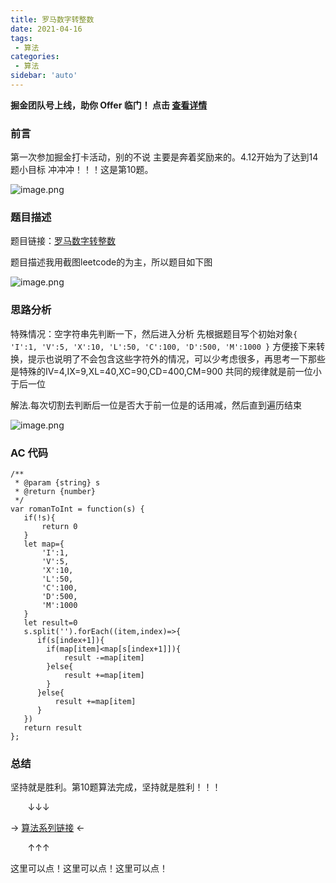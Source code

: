 ```yaml
---
title: 罗马数字转整数
date: 2021-04-16
tags:
 - 算法
categories:
 - 算法
sidebar: 'auto'
---
```


**掘金团队号上线，助你 Offer 临门！ 点击 [查看详情](https://juejin.cn/offer)**

### 前言
第一次参加掘金打卡活动，别的不说 主要是奔着奖励来的。4.12开始为了达到14题小目标 冲冲冲！！！这是第10题。

![image.png](https://p9-juejin.byteimg.com/tos-cn-i-k3u1fbpfcp/733d8d8d4b2a4210af53062d7e0bea68~tplv-k3u1fbpfcp-watermark.image)

### 题目描述
题目链接：[罗马数字转整数](https://leetcode-cn.com/problems/roman-to-integer/)

题目描述我用截图leetcode的为主，所以题目如下图


![image.png](https://p6-juejin.byteimg.com/tos-cn-i-k3u1fbpfcp/249f27efaa294de6b37da426610fcebe~tplv-k3u1fbpfcp-watermark.image)

### 思路分析
特殊情况：空字符串先判断一下，然后进入分析
先根据题目写个初始对象`{
       'I':1,
       'V':5,
       'X':10,
       'L':50,
       'C':100,
       'D':500,
       'M':1000
   }` 方便接下来转换，提示也说明了不会包含这些字符外的情况，可以少考虑很多，再思考一下那些是特殊的IV=4,IX=9,XL=40,XC=90,CD=400,CM=900
共同的规律就是前一位小于后一位

解法.每次切割去判断后一位是否大于前一位是的话用减，然后直到遍历结束

![image.png](https://p1-juejin.byteimg.com/tos-cn-i-k3u1fbpfcp/ade5b997b6014b87b8582ad2a8898b5b~tplv-k3u1fbpfcp-watermark.image)


### AC 代码
```
/**
 * @param {string} s
 * @return {number}
 */
var romanToInt = function(s) {
   if(!s){
       return 0
   }
   let map={
       'I':1,
       'V':5,
       'X':10,
       'L':50,
       'C':100,
       'D':500,
       'M':1000
   }
   let result=0
   s.split('').forEach((item,index)=>{
      if(s[index+1]){
        if(map[item]<map[s[index+1]]){
            result -=map[item]
        }else{
            result +=map[item]
        }
      }else{
          result +=map[item]
      }
   })
   return result
};

```
### 总结
坚持就是胜利。第10题算法完成，坚持就是胜利！！！

 &nbsp;&nbsp;&nbsp;&nbsp;&nbsp;&nbsp;&nbsp;↓↓↓

→  [算法系列链接](https://juejin.cn/post/6950903770834272292/) ←

&nbsp;&nbsp;&nbsp;&nbsp;&nbsp;&nbsp;&nbsp;↑↑↑

这里可以点！这里可以点！这里可以点！
